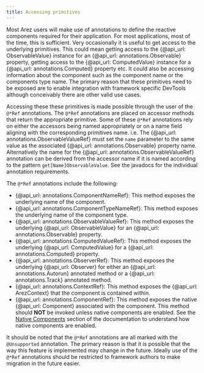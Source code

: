 ```yaml
---
title: Accessing primitives
---
```


Most Arez users will make use of annotations to define the reactive components required for their application.
For most applications, most of the time, this is sufficient. Very occasionally it is useful to get access to the
underlying primitives. This could mean getting access to the {@api_url: ObservableValue} instance for
an {@api_url: annotations.Observable} property, getting access to the {@api_url: ComputedValue} instance for a
{@api_url: annotations.Computed} property etc. It could also be accessing information about the component such
as the component name or the components type name. The primary reason that these primitives need to be exposed are to
enable integration with framework specific DevTools although conceivably there are other valid use cases.

Accessing these these primitives is made possible through the user of the `@*Ref` annotations. The `@*Ref`
annotations are placed on accessor methods that return the appropriate primitive. Some of these `@*Ref` annotations
rely on either the accessors being named appropriately or on a name field aligning with the corresponding
primitives name. i.e. The {@api_url: annotations.ObservableValueRef} must set the `name` parameter to the same value as
the associated {@api_url: annotations.Observable} property name. Alternatively the name for the
{@api_url: annotations.ObservableValueRef} annotation can be derived from the accessor name if it is named according to
the pattern `get[Name]ObservableValue`. See the javadocs for the individual annotation requirements.

The `@*Ref` annotations include the following:

* {@api_url: annotations.ComponentNameRef}: This method exposes the underlying name of the component.
* {@api_url: annotations.ComponentTypeNameRef}: This method exposes the underlying name of the component type.
* {@api_url: annotations.ObservableValueRef}: This method exposes the underlying {@api_url: ObservableValue} for an {@api_url: annotations.Observable} property.
* {@api_url: annotations.ComputedValueRef}: This method exposes the underlying {@api_url: ComputedValue} for a {@api_url: annotations.Computed} property.
* {@api_url: annotations.ObserverRef}: This method exposes the underlying {@api_url: Observer} for either an {@api_url: annotations.Autorun} annotated method or a {@api_url: annotations.Track} annotated method.
* {@api_url: annotations.ContextRef}: This method exposes the {@api_url: ArezContext} that the component is contained within.
* {@api_url: annotations.ComponentRef}: This method exposes the native {@api_url: Component}
  associated with the component. This method should **NOT** be invoked unless native components are enabled. See
  the [Native Components](native_components.md) section of the documentation to understand how native components are enabled.

It should be noted that the `@*Ref` annotations are all marked with the `@Unsupported` annotation. The primary
reason is that it is possible that the way this feature is implemented may change in the future. Ideally use of
the `@*Ref` annotations should be restricted to framework authors to make migration in the future easier.
